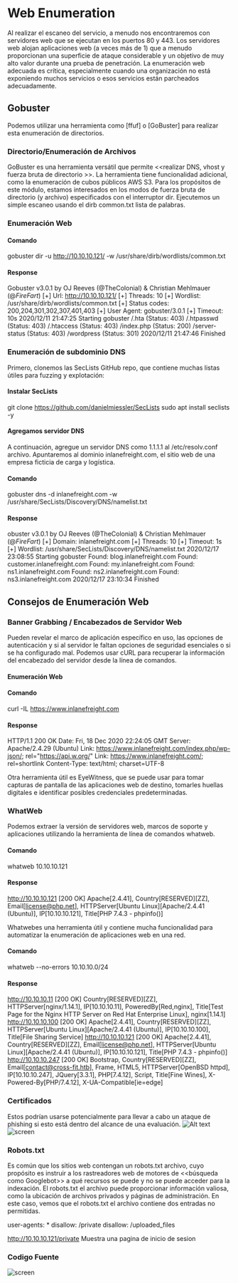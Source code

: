 # Web Enumeration
Al realizar el escaneo del servicio, a menudo nos encontraremos con servidores web que se ejecutan en los puertos 80 y 443. Los servidores web alojan aplicaciones web (a veces más de 1) que a menudo proporcionan una superficie de ataque considerable y un objetivo de muy alto valor durante una prueba de penetración. La enumeración web adecuada es crítica, especialmente cuando una organización no está exponiendo muchos servicios o esos servicios están parcheados adecuadamente.

## Gobuster
Podemos utilizar una herramienta como [ffuf] o [GoBuster] para realizar esta enumeración de directorios.
### Directorio/Enumeración de Archivos
GoBuster es una herramienta versátil que permite <<realizar DNS, vhost y fuerza bruta de directorio >>. La herramienta tiene funcionalidad adicional, como la enumeración de cubos públicos AWS S3. Para los propósitos de este módulo, estamos interesados en los modos de fuerza bruta de directorio (y archivo) especificados con el interruptor dir. Ejecutemos un simple escaneo usando el dirb common.txt lista de palabras.
### Enumeración Web
#### Comando
gobuster dir -u http://10.10.10.121/ -w /usr/share/dirb/wordlists/common.txt
#### Response
Gobuster v3.0.1
by OJ Reeves (@TheColonial) & Christian Mehlmauer (@_FireFart_)
[+] Url:            http://10.10.10.121/
[+] Threads:        10
[+] Wordlist:       /usr/share/dirb/wordlists/common.txt
[+] Status codes:   200,204,301,302,307,401,403
[+] User Agent:     gobuster/3.0.1
[+] Timeout:        10s
2020/12/11 21:47:25 Starting gobuster
/.hta (Status: 403)
/.htpasswd (Status: 403)
/.htaccess (Status: 403)
/index.php (Status: 200)
/server-status (Status: 403)
/wordpress (Status: 301)
2020/12/11 21:47:46 Finished

### Enumeración de subdominio DNS
Primero, clonemos las SecLists GitHub repo, que contiene muchas listas útiles para fuzzing y explotación:
#### Instalar SecLists
git clone https://github.com/danielmiessler/SecLists
sudo apt install seclists -y
#### Agregamos servidor DNS
A continuación, agregue un servidor DNS como 1.1.1.1 al /etc/resolv.conf archivo. Apuntaremos al dominio inlanefreight.com, el sitio web de una empresa ficticia de carga y logística.
#### Comando
gobuster dns -d inlanefreight.com -w /usr/share/SecLists/Discovery/DNS/namelist.txt
#### Response
obuster v3.0.1
by OJ Reeves (@TheColonial) & Christian Mehlmauer (@_FireFart_)
[+] Domain:     inlanefreight.com
[+] Threads:    10
[+] Timeout:    1s
[+] Wordlist:   /usr/share/SecLists/Discovery/DNS/namelist.txt
2020/12/17 23:08:55 Starting gobuster
Found: blog.inlanefreight.com
Found: customer.inlanefreight.com
Found: my.inlanefreight.com
Found: ns1.inlanefreight.com
Found: ns2.inlanefreight.com
Found: ns3.inlanefreight.com
2020/12/17 23:10:34 Finished

## Consejos de Enumeración Web
### Banner Grabbing / Encabezados de Servidor Web
Pueden revelar el marco de aplicación específico en uso, las opciones de autenticación y si al servidor le faltan opciones de seguridad esenciales o si se ha configurado mal.
Podemos usar cURL para recuperar la información del encabezado del servidor desde la línea de comandos.
#### Enumeración Web
#### Comando
curl -IL https://www.inlanefreight.com
#### Response  
HTTP/1.1 200 OK
Date: Fri, 18 Dec 2020 22:24:05 GMT
Server: Apache/2.4.29 (Ubuntu)
Link: <https://www.inlanefreight.com/index.php/wp-json/>; rel="https://api.w.org/"
Link: <https://www.inlanefreight.com/>; rel=shortlink
Content-Type: text/html; charset=UTF-8

Otra herramienta útil es EyeWitness, que se puede usar para tomar capturas de pantalla de las aplicaciones web de destino, tomarles huellas digitales e identificar posibles credenciales predeterminadas.

### WhatWeb
Podemos extraer la versión de servidores web, marcos de soporte y aplicaciones utilizando la herramienta de línea de comandos whatweb.
#### Comando
whatweb 10.10.10.121
#### Response
http://10.10.10.121 [200 OK] Apache[2.4.41], Country[RESERVED][ZZ], Email[license@php.net], HTTPServer[Ubuntu Linux][Apache/2.4.41 (Ubuntu)], IP[10.10.10.121], Title[PHP 7.4.3 - phpinfo()]

Whatwebes una herramienta útil y contiene mucha funcionalidad para automatizar la enumeración de aplicaciones web en una red.
#### Comando
whatweb --no-errors 10.10.10.0/24
#### Response
http://10.10.10.11 [200 OK] Country[RESERVED][ZZ], HTTPServer[nginx/1.14.1], IP[10.10.10.11], PoweredBy[Red,nginx], Title[Test Page for the Nginx HTTP Server on Red Hat Enterprise Linux], nginx[1.14.1]
http://10.10.10.100 [200 OK] Apache[2.4.41], Country[RESERVED][ZZ], HTTPServer[Ubuntu Linux][Apache/2.4.41 (Ubuntu)], IP[10.10.10.100], Title[File Sharing Service]
http://10.10.10.121 [200 OK] Apache[2.4.41], Country[RESERVED][ZZ], Email[license@php.net], HTTPServer[Ubuntu Linux][Apache/2.4.41 (Ubuntu)], IP[10.10.10.121], Title[PHP 7.4.3 - phpinfo()]
http://10.10.10.247 [200 OK] Bootstrap, Country[RESERVED][ZZ], Email[contact@cross-fit.htb], Frame, HTML5, HTTPServer[OpenBSD httpd], IP[10.10.10.247], JQuery[3.3.1], PHP[7.4.12], Script, Title[Fine Wines], X-Powered-By[PHP/7.4.12], X-UA-Compatible[ie=edge]

### Certificados
Estos podrían usarse potencialmente para llevar a cabo un ataque de phishing si esto está dentro del alcance de una evaluación.
![Alt text](image.png)
![screen](https://academy.hackthebox.com/storage/modules/77/cert.png)

### Robots.txt
 Es común que los sitios web contengan un robots.txt archivo, cuyo propósito es instruir a los rastreadores web de motores de <<búsqueda como Googlebot>> a qué recursos se puede y no se puede acceder para la indexación. El robots.txt el archivo puede proporcionar información valiosa, como la ubicación de archivos privados y páginas de administración. En este caso, vemos que el robots.txt el archivo contiene dos entradas no permitidas.

user-agents: *
disallow: /private
disallow: /uploaded_files

 http://10.10.10.121/private Muestra una pagina de inicio de sesion

 ### Codigo Fuente
 ![screen](https://academy.hackthebox.com/storage/modules/77/source.png)